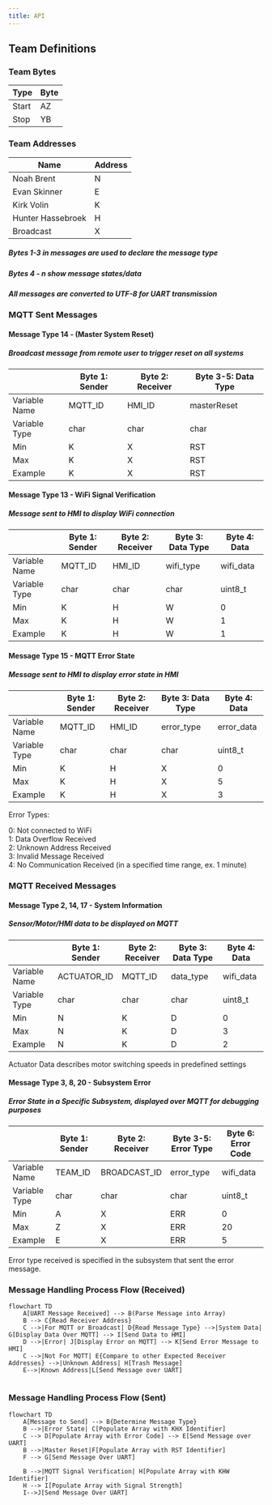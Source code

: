 ```yaml
---
title: API
---
```




## Team Definitions

### Team Bytes

| Type |  Byte  |
| -----------| ----------- |
| Start | AZ  |
| Stop | YB |

### Team Addresses

| Name |  Address  |
| -----------| ----------- |
| Noah Brent | N  |
|Evan Skinner| E |
|Kirk Volin| K |
|Hunter Hassebroek| H |
| Broadcast | X| 

##### Bytes 1-3 in messages are used to declare the message type
##### Bytes 4 - n show message states/data
##### All messages are converted to UTF-8 for UART transmission

### MQTT Sent Messages
#### Message Type 14 - (Master System Reset)
##### Broadcast message from remote user to trigger reset on all systems

|  |  Byte 1: Sender     |  Byte 2: Receiver | Byte 3-5: Data Type | 
| -----------| ----------- | --| --| 
|Variable Name| MQTT_ID  | HMI_ID| masterReset |
|Variable Type| char  | char | char|
|Min| K  | X | RST |
|Max| K  | X | RST |
|Example| K | X | RST |


#### Message Type 13 - WiFi Signal Verification
##### Message sent to HMI to display WiFi connection 


|  |  Byte 1: Sender     |  Byte 2: Receiver | Byte 3: Data Type | Byte 4: Data |
| -----------| ----------- | -- | -- | -- |
|Variable Name| MQTT_ID  | HMI_ID | wifi_type | wifi_data |
|Variable Type| char  | char | char | uint8_t |
|Min| K  | H | W | 0 |
|Max| K  | H | W | 1 |
|Example| K | H | W | 1 |


#### Message Type 15 - MQTT Error State
##### Message sent to HMI to display error state in HMI

|  |  Byte 1: Sender     |  Byte 2: Receiver | Byte 3: Data Type | Byte 4: Data |
| -----------| ----------- | -- | -- | -- |
|Variable Name| MQTT_ID  | HMI_ID | error_type | error_data |
|Variable Type| char  | char | char | uint8_t |
|Min| K  | H | X | 0 |
|Max| K  | H | X | 5 |
|Example| K | H | X | 3 |



Error Types:

0: Not connected to WiFi  
1: Data Overflow Received  
2: Unknown Address Received  
3: Invalid Message Received  
4: No Communication Received (in a specified time range, ex. 1 minute)  



### MQTT Received Messages

#### Message Type 2, 14, 17 - System Information 
##### Sensor/Motor/HMI data to be displayed on MQTT


|  |  Byte 1: Sender     |  Byte 2: Receiver | Byte 3: Data Type | Byte 4: Data |
| -----------| ----------- | -- | -- | -- |
|Variable Name| ACTUATOR_ID  | MQTT_ID | data_type | wifi_data |
|Variable Type| char  | char | char | uint8_t |
|Min| N  | K | D | 0 |
|Max| N  | K | D | 3 |
|Example| N | K | D | 2 |

Actuator Data describes motor switching speeds in predefined settings

#### Message Type 3, 8, 20 - Subsystem Error 
##### Error State in a Specific Subsystem, displayed over MQTT for debugging purposes

|  |  Byte 1: Sender     |  Byte 2: Receiver | Byte 3-5: Error Type | Byte 6: Error Code |
| -----------| ----------- | -- | -- | -- |
|Variable Name| TEAM_ID  | BROADCAST_ID | error_type | wifi_data |
|Variable Type| char  | char | char | uint8_t |
|Min| A  | X | ERR | 0 |
|Max| Z  | X | ERR | 20 |
|Example| E | X | ERR | 5 |

Error type received is specified in the subsystem that sent the error message.  


### Message Handling Process Flow (Received)

<script type="module">
  import mermaid from 'https://cdn.jsdelivr.net/npm/mermaid@11/dist/mermaid.esm.min.mjs';
  mermaid.initialize({ startOnLoad: true });
</script>

```mermaid
flowchart TD
    A[UART Message Received] --> B(Parse Message into Array)
    B --> C{Read Receiver Address}
    C -->|For MQTT or Broadcast| D{Read Message Type} -->|System Data| G[Display Data Over MQTT] --> I[Send Data to HMI]
    D -->|Error| J[Display Error on MQTT] --> K[Send Error Message to HMI]
    C -->|Not For MQTT| E{Compare to other Expected Receiver Addresses} -->|Unknown Address| H[Trash Message]
    E-->|Known Address|L[Send Message over UART]
  
```

### Message Handling Process Flow (Sent)

```mermaid
flowchart TD
    A[Message to Send] --> B{Determine Message Type}
    B -->|Error State| C[Populate Array with KHX Identifier]
    C --> D[Populate Array with Error Code] --> E[Send Message over UART]
    B -->|Master Reset|F[Populate Array with RST Identifier]
    F --> G[Send Message Over UART]

    B -->|MQTT Signal Verification| H[Populate Array with KHW Identifier]
    H --> I[Populate Array with Signal Strength]
    I-->J[Send Message Over UART]

  
  
```
